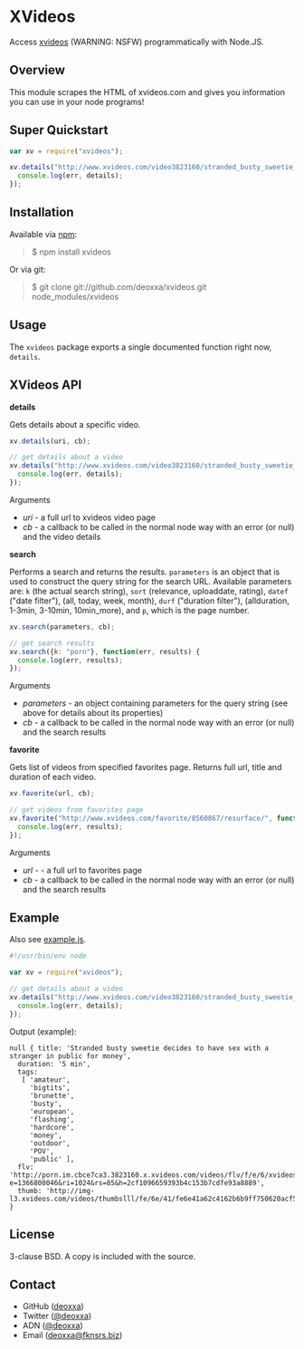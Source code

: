 XVideos
=======

Access [xvideos](http://www.xvideos.com/) (WARNING: NSFW) programmatically with
Node.JS.

Overview
--------

This module scrapes the HTML of xvideos.com and gives you information you can
use in your node programs!

Super Quickstart
----------------

```javascript
var xv = require("xvideos");

xv.details("http://www.xvideos.com/video3823160/stranded_busty_sweetie_decides_to_have_sex_with_a_stranger_in_public_for_money", function(err, details) {
  console.log(err, details);
});
```

Installation
------------

Available via [npm](http://npmjs.org/):

> $ npm install xvideos

Or via git:

> $ git clone git://github.com/deoxxa/xvideos.git node_modules/xvideos

Usage
-----

The `xvideos` package exports a single documented function right now, `details`.

XVideos API
-----------

**details**

Gets details about a specific video.

```javascript
xv.details(uri, cb);
```

```javascript
// get details about a video
xv.details("http://www.xvideos.com/video3823160/stranded_busty_sweetie_decides_to_have_sex_with_a_stranger_in_public_for_money", function(err, details) {
  console.log(err, details);
});
```

Arguments

* _uri_ - a full url to xvideos video page
* _cb_ - a callback to be called in the normal node way with an error (or null)
  and the video details

**search**

Performs a search and returns the results. `parameters` is an object that is
used to construct the query string for the search URL. Available parameters are:
`k` (the actual search string), `sort` (relevance, uploaddate, rating), `datef`
("date filter"), (all, today, week, month), `durf` ("duration filter"),
(allduration, 1-3min, 3-10min, 10min_more), and `p`, which is the page number.

```javascript
xv.search(parameters, cb);
```

```javascript
// get search results
xv.search({k: "porn"}, function(err, results) {
  console.log(err, results);
});
```

Arguments

* _parameters_ - an object containing parameters for the query string (see above
  for details about its properties)
* _cb_ - a callback to be called in the normal node way with an error (or null)
  and the search results

**favorite**

Gets list of videos from specified favorites page. Returns full url, title and duration of each video.

```javascript
xv.favorite(url, cb);
```

```javascript
// get videos from favorites page
xv.favorite("http://www.xvideos.com/favorite/8560867/resurface/", function(err, results) {
  console.log(err, results);
});
```

Arguments

* _url_ - - a full url to favorites page
* _cb_ - a callback to be called in the normal node way with an error (or null)
  and the search results

Example
-------

Also see [example.js](https://github.com/deoxxa/xvideos/blob/master/example.js).

```javascript
#!/usr/bin/env node

var xv = require("xvideos");

// get details about a video
xv.details("http://www.xvideos.com/video3823160/stranded_busty_sweetie_decides_to_have_sex_with_a_stranger_in_public_for_money", function(err, details) {
  console.log(err, details);
});
```

Output (example):

```
null { title: 'Stranded busty sweetie decides to have sex with a stranger in public for money',
  duration: '5 min',
  tags:
   [ 'amateur',
     'bigtits',
     'brunette',
     'busty',
     'european',
     'flashing',
     'hardcore',
     'money',
     'outdoor',
     'POV',
     'public' ],
  flv: 'http://porn.im.cbce7ca3.3823160.x.xvideos.com/videos/flv/f/e/6/xvideos.com_fe6e41a62c4162b6b9ff750620acf599.flv?e=1366800046&ri=1024&rs=85&h=2cf1096659393b4c153b7cdfe93a8889',
  thumb: 'http://img-l3.xvideos.com/videos/thumbslll/fe/6e/41/fe6e41a62c4162b6b9ff750620acf599/fe6e41a62c4162b6b9ff750620acf599.23.jpg' }
```

License
-------

3-clause BSD. A copy is included with the source.

Contact
-------

* GitHub ([deoxxa](http://github.com/deoxxa))
* Twitter ([@deoxxa](http://twitter.com/deoxxa))
* ADN ([@deoxxa](https://alpha.app.net/deoxxa))
* Email ([deoxxa@fknsrs.biz](mailto:deoxxa@fknsrs.biz))
